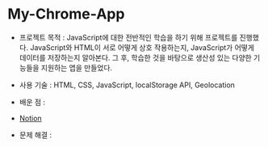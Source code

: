 # My-Chrome-App
 
* 프로젝트 목적 : JavaScript에 대한 전반적인 학습을 하기 위해 프로젝트를 진행했다. JavaScript와 HTML이 서로 어떻게 상호 작용하는지,
  JavaScript가 어떻게 데이터를 저장하는지 알아본다. 그 후, 학습한 것을 바탕으로 생산성 있는 다양한 기능들을 지원하는 앱을 만들었다.
     
* 사용 기술 : HTML, CSS, JavaScript, localStorage API, Geolocation
* 배운 점 : 
* [Notion](https://www.notion.so/044a7641c9494dacb221fc7d6256ac8e)
* 문제 해결 :
